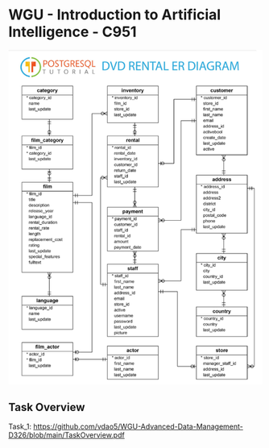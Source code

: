 # WGU - Introduction to Artificial Intelligence - C951
![img](https://github.com/vdao5/WGU-Advanced-Data-Management-D326/blob/main/DVD_Rental_ERD.png?raw=true)

## Task Overview
Task_1: https://github.com/vdao5/WGU-Advanced-Data-Management-D326/blob/main/TaskOverview.pdf
